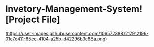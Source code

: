 # Invetory-Management-System![Project File]

(https://user-images.githubusercontent.com/106572388/217912196-01c7e411-65ec-4104-a25b-d42296b3c88a.png)
